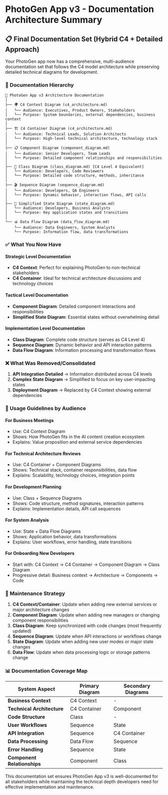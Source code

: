 # PhotoGen App v3 - Documentation Architecture Summary

## 📋 Final Documentation Set (Hybrid C4 + Detailed Approach)

Your PhotoGen app now has a comprehensive, multi-audience documentation set that follows the C4 model architecture while preserving detailed technical diagrams for development.

### 🎯 Documentation Hierarchy

```
📁 PhotoGen App v3 Architecture Documentation
│
├── 🌍 C4 Context Diagram (c4_architecture.md)
│   └── Audience: Executives, Product Owners, Stakeholders
│   └── Purpose: System boundaries, external dependencies, business context
│
├── 🏗️ C4 Container Diagram (c4_architecture.md)  
│   └── Audience: Technical Leads, Solution Architects
│   └── Purpose: High-level technical architecture, technology stack
│
├── 📋 Component Diagram (component_diagram.md)
│   └── Audience: Senior Developers, Team Leads  
│   └── Purpose: Detailed component relationships and responsibilities
│
├── 🔧 Class Diagram (class_diagram.md) [C4 Level 4 Equivalent]
│   └── Audience: Developers, Code Reviewers
│   └── Purpose: Detailed code structure, methods, inheritance
│
├── 🎬 Sequence Diagram (sequence_diagram.md)
│   └── Audience: Developers, QA Engineers
│   └── Purpose: Dynamic behavior, interaction flows, API calls
│
├── 🔄 Simplified State Diagram (state_diagram.md)
│   └── Audience: Developers, Business Analysts
│   └── Purpose: Key application states and transitions
│
└── 📊 Data Flow Diagram (data_flow_diagram.md)
    └── Audience: Data Engineers, System Analysts  
    └── Purpose: Information flow, data transformations
```

### ✅ What You Now Have

#### **Strategic Level Documentation**
- **C4 Context**: Perfect for explaining PhotoGen to non-technical stakeholders
- **C4 Container**: Ideal for technical architecture discussions and technology choices

#### **Tactical Level Documentation**  
- **Component Diagram**: Detailed component interactions and responsibilities
- **Simplified State Diagram**: Essential states without overwhelming detail

#### **Implementation Level Documentation**
- **Class Diagram**: Complete code structure (serves as C4 Level 4)
- **Sequence Diagram**: Dynamic behavior and API interaction patterns
- **Data Flow Diagram**: Information processing and transformation flows

### ❌ What Was Removed/Consolidated

1. **API Integration Detailed** → Information distributed across C4 levels
2. **Complex State Diagram** → Simplified to focus on key user-impacting states  
3. **Deployment Diagram** → Replaced by C4 Context showing external dependencies

### 🎯 Usage Guidelines by Audience

#### **For Business Meetings**
- Use: C4 Context Diagram
- Shows: How PhotoGen fits in the AI content creation ecosystem
- Explains: Value proposition and external service dependencies

#### **For Technical Architecture Reviews**  
- Use: C4 Container + Component Diagrams
- Shows: Technical stack, container responsibilities, data flow
- Explains: Scalability, technology choices, integration points

#### **For Development Planning**
- Use: Class + Sequence Diagrams  
- Shows: Code structure, method signatures, interaction patterns
- Explains: Implementation details, API call sequences

#### **For System Analysis**
- Use: State + Data Flow Diagrams
- Shows: Application behavior, data transformations
- Explains: User workflows, error handling, state transitions

#### **For Onboarding New Developers**
- Start with: C4 Context → C4 Container → Component Diagram → Class Diagram
- Progressive detail: Business context → Architecture → Components → Code

### 🔧 Maintenance Strategy

1. **C4 Context/Container**: Update when adding new external services or major architecture changes
2. **Component Diagram**: Update when adding new managers or changing component responsibilities  
3. **Class Diagram**: Keep synchronized with code changes (most frequently updated)
4. **Sequence Diagram**: Update when API interactions or workflows change
5. **State Diagram**: Update when adding new user modes or major state changes
6. **Data Flow**: Update when data processing logic or storage patterns change

### 📊 Documentation Coverage Map

| System Aspect | Primary Diagram | Secondary Diagrams |
|---------------|-----------------|-------------------|
| **Business Context** | C4 Context | - |
| **Technical Architecture** | C4 Container | Component |
| **Code Structure** | Class | - |
| **User Workflows** | Sequence | State |
| **API Integration** | Sequence | C4 Container |
| **Data Processing** | Data Flow | Sequence |
| **Error Handling** | Sequence | State |
| **Component Relationships** | Component | Class |

This documentation set ensures PhotoGen App v3 is well-documented for all stakeholders while maintaining the technical depth developers need for effective implementation and maintenance.
